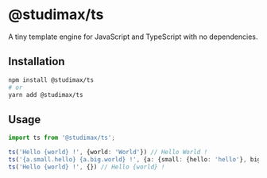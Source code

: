# @studimax/ts
A tiny template engine for JavaScript and TypeScript with no dependencies.

## Installation
```bash
npm install @studimax/ts
# or
yarn add @studimax/ts
```

## Usage
```ts
import ts from '@studimax/ts';

ts('Hello {world} !', {world: 'World'}) // Hello World !
ts('{a.small.hello} {a.big.world} !', {a: {small: {hello: 'hello'}, big: {world: 'WORLD'}}}) // hello WORLD !
ts('Hello {world} !', {}) // Hello {world} !
```
